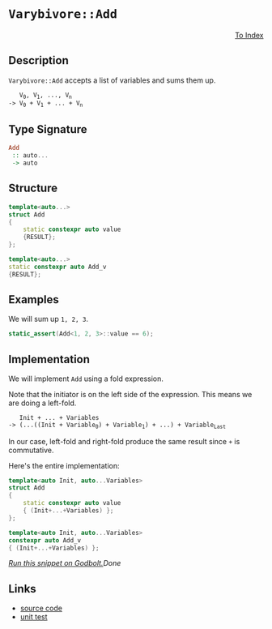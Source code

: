 <!-- Copyright 2024 Feng Mofan
SPDX-License-Identifier: Apache-2.0 -->

# `Varybivore::Add`

<p style='text-align: right;'><a href="../../../facilities/metafunctions.md#varybivore-add">To Index</a></p>

## Description

`Varybivore::Add` accepts a list of variables and sums them up.

<pre><code>   V<sub>0</sub>, V<sub>1</sub>, ..., V<sub>n</sub>
-> V<sub>0</sub> + V<sub>1</sub> + ... + V<sub>n</sub></code></pre>

## Type Signature

```Haskell
Add
 :: auto...
 -> auto
```

## Structure

```C++
template<auto...>
struct Add
{
    static constexpr auto value
    {RESULT};
};

template<auto...>
static constexpr auto Add_v
{RESULT};
```

## Examples

We will sum up `1, 2, 3`.

```C++
static_assert(Add<1, 2, 3>::value == 6);
```

## Implementation

We will implement `Add` using a fold expression.

Note that the initiator is on the left side of the expression. This means we are doing a left-fold.

<pre><code>   Init + ... + Variables
-> (...((Init + Variable<sub>0</sub>) + Variable<sub>1</sub>) + ...) + Variable<sub>Last</sub>
</code></pre>

In our case, left-fold and right-fold produce the same result since `+` is commutative.

Here's the entire implementation:

```C++
template<auto Init, auto...Variables>
struct Add
{ 
    static constexpr auto value 
    { (Init+...+Variables) }; 
};

template<auto Init, auto...Variables>
constexpr auto Add_v 
{ (Init+...+Variables) }; 
```

[*Run this snippet on Godbolt.*](https://godbolt.org/#z:OYLghAFBqd5QCxAYwPYBMCmBRdBLAF1QCcAaPECAMzwBtMA7AQwFtMQByARg9KtQYEAysib0QXACx8BBAKoBnTAAUAHpwAMvAFYTStJg1DIApACYAQuYukl9ZATwDKjdAGFUtAK4sGe1wAyeAyYAHI%2BAEaYxCBmXKQADqgKhE4MHt6%2BekkpjgJBIeEsUTFxtpj2eQxCBEzEBBk%2BfvF2mA5pNXUEBWGR0bEttfWNWYNdPUUlAwCUtqhexMjsHAD0AFQbm1vbO5srJhoAguubANQAkiwJ9GyCTFWnW/tHJ7tvu8%2BHB4cEmFcGvxMAGY3EwvEQLgxCKRTmCiAA6REANTqeCYEXoCmB2G%2BCgIxC8DlOh3Q6G%2BJgA7BZTt9TnTTnj7nhkKc0Aw8ZhVAliLDwahTgA3MReTA0o70mlU04Qc5QgjWRHw6wo4hojGYBTTSUAEWB1PJFN1QKsR2%2Bv3%2B90wwNBfMh0N5CORqPRmOx3zZHK5PLh/JJ6AA%2BgKxV8pTK5QrEcrnerNTq9cHvq93ttPknTthVKxrqKnonkx9yUdGY5kP6mAolPUIH7rfFTmYYUDsSAQELvKLgUbtacAGzTPXfDizWicACsvD8HC0pFQnDc1msDPmiw7ZiBPFIBE0Q9mAGsQKPJPCNAAOMxmACcF64o9PJ64FIp0hHHEkvBYEg0GlIk%2Bns44vAKCA35blOQ6kHAsAwIgIDzAQCTguQlBoFcdDRKErDLKoJ49gAtD2kinMAyAslI8JmLwmD4EQqroHo/CCCIYjsFIMiCIoKjqGBpC6PEADuxBMAknA8MOY4TtuM6cAA8uCCEEKcqBUKc2F4QRREkacZFmNKHiofQPLmOu0y8KBWizBASAoQkaFkBQEDWbZIDAFIDY0LQvzEEBEARJJETBHUACeIm8P5zDEIF0kRNobSgRuKG3AQ0kMLQwXcVgEReMAoK0LQQHcLwWAsIYwDiOleDELFeAChqkmcm04LLBuwS/C%2B060HgESCRFHhYJJ%2BJ4B%2BBWkDVxARMkmDan8JUdUY26zFQBjAAoSJ4JgfHSQkjAhWxwiiOIrEMfIShqJJvH6CVKALpY%2BidUBkCzKgCRVPluF4mSQLaqYljWGYf6jbRtUPeUlRpC4DDuJ4TT%2BBDEx9DE8Q5KkAgjM0iTJMjDBw8U/QtBUVUCJ0wxQ6MIME9UQzdMEvQ4wjtiU6jeiMvU2NTFwswKMuSwSGJHDjj%2Bkn/ipOH4YRxGkUeOkQLghAkDSa7s6Z82zAgmBMFgMQQHuICSEC8IXkCT4aJIZiSD2X6jj2F76Jwb6kB%2B67wj2XA9ieF73j2h43gbPYC9x/6AcBm7zRB0GWbBcmIfZjkGRhbCcHULAChSuFMKyBhGFpF7wlwx6UdRJB4HR8RHUxB3SEdHGndxugNgJQkhbz/O/rw/6yfB4KKcpqmi%2BnJVZznx66ag%2BnRPLQJmCZwdgRZVkjzZBlIQ589OcgGcude37uZ53m%2BdxYVBTtB8RVFMUODtCWMElKVpdOGVZTleU7UVM3LHfFVVTV%2BXTvVyCNTtLUKiSQ6l1IKvU36mVVENDco1xpKCmsVIws1QAzz4EtFaa0NpbUnBuUu%2B0WIV1kFXLi05a4XTmt9KwN0QH3S1jOZ6aRXrvU7JQ36/1oiA1oRzfG7RnAQFcIzeIgRqaTFxujXIaRBHiMxqzMRrReEUy6FI%2BRVQiZU0KPDJmDMSZo2ZuommbMOZcxYk3CS/tODCzUoRNe/cuDZ1zhoaUMsaLj0VtPcyKs1Ya0oLzO2Dts7GwpKOC8j4gQmzNpIeILcpIAVsEHMy4FIIwTgvJJeMd0KYQTsQFg6kWAKAFCyAUdj4QAg1AQfOstaL0VkGXAhu1iFnRAECUg9dhIFVMX7P8MlI4KSUipXJ%2BTCnFNKXiYeo9DJriBFPBJs8UAr0XtHeZ/QCkJASIGOx/oRkEH9KoAifA6A70oHvacx80oblOafWKF8R6JWSqlSS99spiCfsNF%2BSCIGkHwJVdoX86qqAar8ABgggHcRAd1QK4D%2BpQJ2rAiaCCZrBBQeZNBTBlqrXWptbaw08HMQkIQ9iJ0SE6CaeQ4w10bA0PgI9BhAh8orHeldH6lg/qtwBkXIGdCVFg34RDKRwiNG02yBjKoUikZVFkXTLlhNtGZF0Tw1RlMJVaKUTo5VLMRGaPZnMBY3MtUvmboLCxuzCJ5IKYKYZlpRnSwLhM4ySsZ6ePVv0OhL4/GxGzkCIEo5byRK/J6ikrtOmt04IHECytSD7kkKOfWD4KRfhPJIa8XAzxmF9i%2BIEZiumxJmbzCiQaYn2o8SNaIKRnCSCAA%3D)$Done$

## Links

- [source code](../../../../conceptrodon/varybivore/add.hpp)
- [unit test](../../../../tests/unit/metafunctions/varybivore/add.test.hpp)
